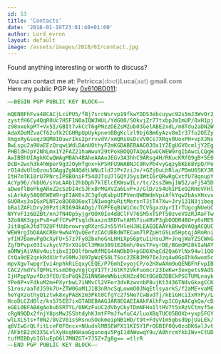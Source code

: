 ```yaml
---
id: 53
title: 'Contacts'
date: '2018-01-19T23:01:40+01:00'
author: Lord_evron
layout: default
image: /assets/images/2018/02/contact.jpg
---
```


Found anything interesting or worth to discuss?

You can contact me at: <span style="color: grey;">  **Petricca**(doot)**Luca**(aat) **gmail.com** </span>  
Here my public PGP key [0x610BD011](http://localhost:8080/wp-content/uploads/2018/01/0x610BD011.asc):
<div>
<font color="green" style="color:green; text-align:justify; display: inline-block; font-family: monospace; font-size: 12px;">  
—–BEGIN PGP PUBLIC KEY BLOCK—– <br>
<br>
mQENBFhFva4BCACjLciPU5/fBj7srcWsrvp19fkwYDDS3ebcuywc92s5mJ3WvOr2  <br>
zystfH6Cy4QqR0Uc7H5F1N0aIQWJWUL/YdG00/SOkvjZr77txbpJmImUP/0xH1pj  <br>
z98nxekpMT+Vx5I/GBIt7vkCcT6gPNzzDEZsMZub03GelABE2xdL/m8Tdu2aDN2W  <br>
AdaXDoMZvaCf62ufk2CGHRpUpUykpnenBBgKclzl9bj6Bm6yAzv8mIr37fo2OEZy  <br>
XmgxRyGseqz9QM8IOuwrIks2prrvvdV/xmQRsUsDcVV0Cs7XRgv0UoxPH+vpXJNs  <br>
BwLspu2a9UaEEzQrqwLWdLDAnUOthyF2mKGDABEBAAG0J0x1Y2EgUGV0cmljY2Eg  <br>
PHBldHJpY2NhLmx1Y2FAZ21haWwuY29tPokBOQQTAQgAIwUCWEW9rgIbAwcLCQgH  <br>
AwIBBhUIAgkKCwQWAgMBAh4BAheAAAoJEGv3A3hhC9ARsg4H/RKucKRfQ9gB+5E0  <br>
DcB+2wch3k4hWper9g3JOyHfgnx+kPSRFU9WABNJC9RvPb4vyGqzybKE68YpQ/Pe  <br>
rO14dvUlbQzou5OAggZgN4QdtLWNuIld7JP+2ziJv/+GZjOuLhRla/PDmU6SKYJR  <br>
ItH7mTK10rU7PNrsIP8BOniFf54OJTsU7lGQYJ5ys3WtI6rQRwRgCxtfU78qnupY  <br>
AcYp96//kbU6/sYaLAAb12hbDph7klElcEKWswILr/tc/2ssZWmj1W52/aFjS45D  <br>
aDweflBePkgAReZ2cSzDI4cSJFxBrMGXVZa6LvP+J/GlD/z54UhIPEe92RHoVFHl  <br>
sLArkAy5AQ0EWEW9rgEIAK6sJC3gfqKabpUIPVmnQWBWdmVpiAfkYqw2bAsXHxvx  <br>
GUORxs3oIGxPLNT2o8OO8O6oxT1N1woghuRitMersnTJjT47Xw+Jry131N3jibeg  <br>
bRa1ZAFLDry20PztiRI694kADg1/TGPFEqBiWiCmcTCVSgxzUyrIIrTUgcgNUeUC  <br>
NYYvF1z6BZBt/nnJfN4Op5yjgrOOX0Ie4dBClFV76SM5xTSPT50zveV9zRJAaFTw  <br>
3Zo8AK3ggxPs8+wFfCPwPTsqldkaxzn3RDTwtAMS7iu4RVP3gbOODR4BO+y6sME5  <br>
Jit8qGkJtdT92UFfUUbrowrygRXznSJn55YHleHJHLEAEQEAAYkBHwQYAQgACQUC  <br>
WEW9rgIbDAAKCRBr9wN4YQvQEefzCACUBBdWTECam7lPZpHtGSLm5HptqjARmRni  <br>
yfIH7BamvPgOcXyFU+57z7Fy82bxhoGnLHHiXp56ptu1iHsuJM+JnqjWaYZSCWkG  <br>
ZgfDPvpx03IszkycV7SrXOiOCl3MKm3891E26mh/0esTFeyrDE/BGmOM28kIaNAY  <br>
a0MWjAiVAUv4uitibxIID8lfbnwRfME644WObD9+pGD6XhqCd2Qa6YlNx94wl1QO  <br>
CtQa9dE2qnkRdXUrfvG9MvJU97pWzES8LTSoc2ZEBJM97IeJzq4w0GpIhk6wom5c  <br>
mpvXgvTwpgrIvi4nphkRiEqxyCEQE/P76mhIvyojCP/o2HXwAXm9uQENBFhFvpIB  <br>
CAC2/mdYsfQFHLYssmD0gvVgjCgV17TrJGtKY2VkFuomcr23IeKw+3exgets9AdS  <br>
IjHPppVpvfDz3fE0/EoPoQkZG1NN6WeWNbicKHZzd9GtOGdBZ0BCkP5GTUMLnayk  <br>
YPe6P+vFdkuM2m+PXyrbwL7iNMvCl2VFer3dvRzwvnbP8ujKt3436TN4vGkxgCCK  <br>
S1ros/aaTdJ59k7U+ZTW06aM1J1B3nRhcSqLowmO0JNqEtlsyarkS/f2aME+vaME  <br>
heYgXzuthyQ1ztwk8xyPAEK2m3Pkt0CfgYc27SNe7CwBvdfj/kEiGHciIxRYPy/L  <br>
HcoDLCZdBlz/ks575EB7ixOTABEBAAGJAR8EGAEIAAkFAlhFvpICGyAACgkQa/cD  <br>
eGEL0BFABAgAobubSRTYL/8NKzFuUC2dVbyCkyTDmNFHo1ltHV7t5xRzVCtmyf5e  <br>
cRgN9QDx2fnjY8psMwJSSbtdyhKJmtFPmJfwfuC4/luoXBqTUCU5BOXb+yxpSFGY  <br>
wlLXLSts+f0N2/8VZV01sSRsnuSOekmeipNB1HD/t9t+FdyVIm5gbsd9pjUaLEk/  <br>
q6VIwGrQLfitLceF0F0ncx+NUudnlMB5EWFX11KISY1PrQGBIF0Qv0zoDK6alJvt  <br>
/AFbtB2zK3X5LvlXyHsqN6HaoGgunoqv5PgI1dAWuwqY9u/A0hrcmYkbIWv+CtUD  <br>
tufMIBDybIGluEpO6l7MNZGT+7J5Z+Zg8g==
=tlrR  <br>
—–END PGP PUBLIC KEY BLOCK—– <br>
</font>
</div>
